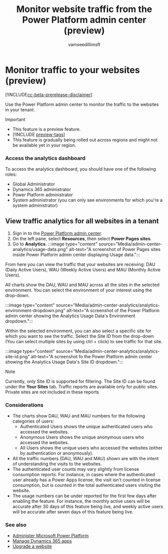 ﻿---
title: Monitor website traffic from the Power Platform admin center (preview)
description: Learn how to use the Power Platform admin center to monitor the traffic to the websites in your tenant.
author: vamseedillimsft
ms.topic: conceptual
ms.custom: 
ms.date: 10/03/2023
ms.subservice: 
ms.author: vamseedilli
ms.reviewer: kkendrick
contributors:
    - vamseedillimsft
    - professorkendrick
---

# Monitor traffic to your websites (preview)

[!INCLUDE[cc-beta-prerelease-disclaimer](../includes/cc-beta-prerelease-disclaimer.md)]

Use the Power Platform admin center to monitor the traffic to the websites in your tenant. 

> [!IMPORTANT]
> - This feature is a preview feature.
> - [!INCLUDE [preview-tags](../includes/cc-preview-features-definition.md)]
> - This feature is gradually being rolled out across regions and might not be available yet in your region.

### Access the analytics dashboard

To access the analytics dashboard, you should have one of the following roles:

- Global Administrator
- Dynamics 365 administrator
- Power Platform administrator
- System administrator (you can only see environments for which you're a system administrator)

## View traffic analytics for all websites in a tenant

1. Sign in to the [Power Platform admin center](https://admin.powerplatform.microsoft.com/).
1. On the left pane, select **Resources**, then select **Power Pages sites**.
1. Go to **Analytics**.
    :::image type="content" source="Media/admin-center-analytics/usage-data.png" alt-text="A screenshot of Power Pages sites inside Power Platform admin center displaying Usage data.":::

From here you can view the traffic that your websites are receiving: DAU (Daily Active Users), WAU (Weekly Active Users) and MAU (Monthly Active Users).

All charts show the DAU, WAU and MAU across all the sites in the selected environment. You can select the environment of your interest using the drop-down.

:::image type="content" source="Media/admin-center-analytics/analytics-environment-dropdown.png" alt-text="A screenshot of the Power Platform admin center showing the Analytics Usage Data's Environment dropdown.":::

Within the selected environment, you can also select a specific site for which you want to see the traffic. Select the Site ID from the drop-down (You can select multiple sites by using ctrl + click) to see traffic for that site.

:::image type="content" source="Media/admin-center-analytics/analytics-site-id.png" alt-text="A screenshot fo the Power Platform admin center showing the Analytics Usage Data's Site ID dropdown.":::

>[!NOTE]
> Currently, only Site ID is supported for filtering. The Site ID can be found under the **Your Sites** tab.
> Traffic reports are available only for public sites. Private sites are not included in these reports

### Considerations

- The charts show DAU, WAU and MAU numbers for the following categories of users:
    - Authenticated Users shows the unique authenticated users who accessed the websites.
    - Anonymous Users shows the unique anonymous users who accessed the websites.
    - All Users shows the unique users who accessed the websites (either by authentication or anonymously).
- All the traffic numbers (DAU, WAU and MAU) shown are with the intent of understanding the visits to the websites. 
- The authenticated user counts may vary slightly from license consumption reports. For instance, in cases where the authenticated user already has a Power Apps license, the visit isn't counted in license consumption, but is counted in the total authenticated users visiting the website.
- The usage numbers can be under reported for the first few days after enabling the feature. For instance, the monthly active users will be accurate after 30 days of this feature being live, and weekly active users will be accurate after seven days of this feature being live.

### See also

- [Administer Microsoft Power Platform](/power-platform/admin/admin-documentation)
- [Manage Dynamics 365 apps](/power-platform/admin/manage-apps)  
- [Upgrade a website](upgrade-site.md)

